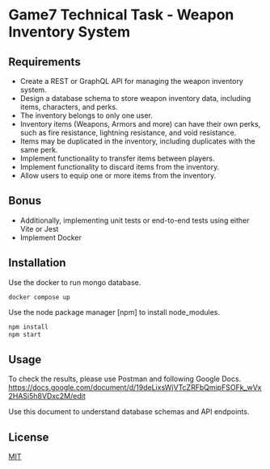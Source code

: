 # Game7 Technical Task - Weapon Inventory System

## Requirements
- Create a REST or GraphQL API for managing the weapon inventory system.
- Design a database schema to store weapon inventory data, including items, characters, and perks.
- The inventory belongs to only one user.
- Inventory items (Weapons, Armors and more) can have their own perks, such as fire resistance, lightning resistance, and void resistance.
- Items may be duplicated in the inventory, including duplicates with the same perk.
- Implement functionality to transfer items between players.
- Implement functionality to discard items from the inventory.
- Allow users to equip one or more items from the inventory.

## Bonus
- Additionally, implementing unit tests or end-to-end tests using either Vite or Jest
- Implement Docker

## Installation

Use the docker to run mongo database.

```
docker compose up
```

Use the node package manager [npm] to install node_modules.

```bash
npm install
npm start
```

## Usage

To check the results, please use Postman and following Google Docs.
https://docs.google.com/document/d/19deLixsWjVTcZRFbQmipFSOFk_wVx2HASi5h8VDxc2M/edit

Use this document to understand database schemas and API endpoints.

## License

[MIT](https://choosealicense.com/licenses/mit/)